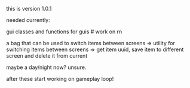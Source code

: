 this is version 1.0.1

needed currently:



gui classes and functions for guis # work on rn

a bag that can be used to switch items between screens => utility for switching items between screens => get item uuid, save item to different screen and delete it from current

maybe a day/night now? unsure.

after these start working on gameplay loop!
